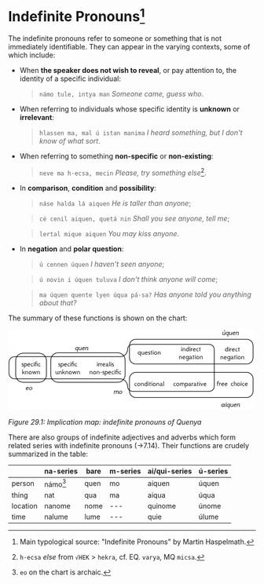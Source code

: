 # Indefinite Pronouns[^1]

The indefinite pronouns refer to someone or something that is not immediately identifiable. They can appear in the varying contexts, some of which include:

+ When **the speaker does not wish to reveal**, or pay attention to, the identity of a specific individual:
	
	> `námo tule, intya man` *Someone came, guess who*.

+ When referring to individuals whose specific identity is **unknown** or **irrelevant**:

	> `hlassen ma, mal ú istan manima` *I heard something, but I don't know of what sort*. 

+ When referring to something **non-specific** or **non-existing**:

	> `neve ma h·ecsa, mecin` *Please, try something else*[^2].

+ In **comparison**, **condition** and **possibility**:

	> `náse halda lá aiquen` *He is taller than anyone*;
	
	> `cé cenil aiquen, quetá nin` *Shall you see anyone, tell me*;
	
	> `lertal mique aiquen` *You may kiss anyone*.
	
+ In **negation** and **polar question**:

	> `ú cennen úquen` *I haven't seen anyone*;
	
	> `ú novin i úquen tuluva` *I don't think anyone will come*;
	
	> `ma úquen quente lyen úqua pá·sa?` *Has anyone told you anything about that?*
	
The summary of these functions is shown on the chart:
	
![Implication map](../../img/indef_pron.png)

*Figure 29.1: Implication map: indefinite pronouns of Quenya*

There are also groups of indefinite adjectives and adverbs which form related series with indefinite pronouns (&rarr;7.14). Their functions are crudely summarized in the table:


|          	| na-series 	| bare 	| m-series 	| ai/qui-series	| ú-series 	|
|----------	|-----------	|------	|----------	|-----------	|----------	|
| person   	| námo[^3]     	| quen 	| mo       	| aiquen    	| úquen    	|
| thing    	| nat       	| qua  	| ma       	| aiqua     	| úqua     	|
| location 	| nanome    	| nome 	| ---	  	| quinome    	| únome    	|
| time     	| nalume    	| lume 	| ---	  	| quie	    	| úlume    	|


[^1]: Main typological source: "Indefinite Pronouns" by Martin Haspelmath.	
[^2]: `h·ecsa` *else* from `√HEK` > `hekra`, cf. EQ. `varya`, MQ `micsa`.
[^3]: `eo` on the chart is archaic.